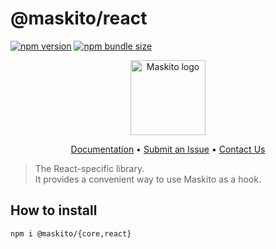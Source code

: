 # @maskito/react

[![npm version](https://img.shields.io/npm/v/@maskito/react.svg)](https://npmjs.com/package/@maskito/react)
[![npm bundle size](https://img.shields.io/bundlephobia/minzip/@maskito/react)](https://bundlephobia.com/result?p=@maskito/react)

<p align="center">
    <img src="https://raw.githubusercontent.com/Tinkoff/maskito/main/projects/demo/src/assets/icons/maskito.svg" alt="Maskito logo" height="120px">
</p>

<p align="center">
    <a href="https://maskito.dev/frameworks/react">Documentation</a> •
    <a href="https://github.com/Tinkoff/maskito/issues/new/choose">Submit an Issue</a> •
    <a href="https://t.me/taiga_ui">Contact Us</a>
</p>

> The React-specific library.<br /> It provides a convenient way to use Maskito as a hook.

## How to install

```
npm i @maskito/{core,react}
```
